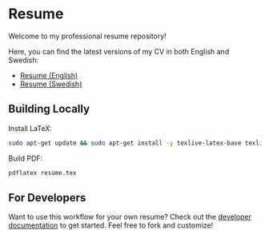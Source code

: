 # Resume
Welcome to my professional resume repository!

Here, you can find the latest versions of my CV in both English and Swedish:

- [Resume (English)](https://jahwag.github.io/resume/resume-eng.pdf)
- [Resume (Swedish)](https://jahwag.github.io/resume/resume-sve.pdf)

## Building Locally

Install LaTeX:
```bash
sudo apt-get update && sudo apt-get install -y texlive-latex-base texlive-latex-extra
```

Build PDF:
```bash
pdflatex resume.tex
```

## For Developers
Want to use this workflow for your own resume? Check out the [developer documentation](DEVELOPER.md) to get started. Feel free to fork and customize!
